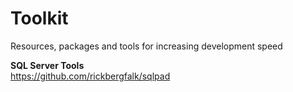 # Toolkit
Resources, packages and tools for increasing development speed

**SQL Server Tools**\
https://github.com/rickbergfalk/sqlpad
